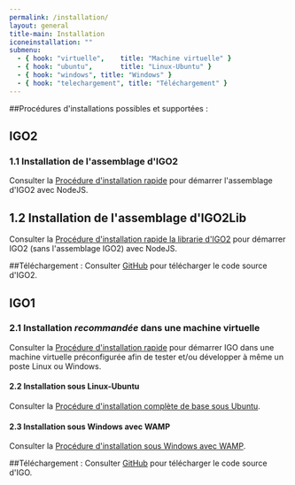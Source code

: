 ```yaml
---
permalink: /installation/
layout: general
title-main: Installation
iconeinstallation: ""
submenu:
  - { hook: "virtuelle",    title: "Machine virtuelle" }
  - { hook: "ubuntu",       title: "Linux-Ubuntu" }
  - { hook: "windows", title: "Windows" }
  - { hook: "telechargement", title: "Téléchargement" }
---
```


##Procédures d'installations possibles et supportées :


## IGO2

<a id="igo2"></a>
### 1.1 Installation de l'assemblage d'IGO2  [<span class="octicon octicon-link"></span>](#igo2)
Consulter la [Procédure d'installation rapide](https://github.com/infra-geo-ouverte/igo2#installation-et-d%C3%A9marrage)  pour démarrer l'assemblage d'IGO2 avec NodeJS.

## 1.2 Installation de l'assemblage d'IGO2Lib  [<span class="octicon octicon-link"></span>](#igo2)
Consulter la [Procédure d'installation rapide la librarie d'IGO2](https://github.com/infra-geo-ouverte/igo2-lib#installation)  pour démarrer IGO2 (sans l'assemblage IGO2) avec NodeJS.

<a id="telechargement"></a>
##Téléchargement : [<span class="octicon octicon-link"></span>](#telechargement)
Consulter [GitHub](https://github.com/infra-geo-ouverte/igo2) pour télécharger le code source d'IGO2.


## IGO1

<a id="virtuelle"></a>
### 2.1 Installation *recommandée* dans une machine virtuelle [<span class="octicon octicon-link"></span>](#virtuelle)
Consulter la [Procédure d'installation rapide](https://github.com/infra-geo-ouverte/igo#installation-et-démarrage-de-lenvironnement-de-développement)  pour démarrer IGO dans une machine virtuelle préconfigurée afin de tester et/ou développer à même un poste Linux ou Windows.

<a id="ubuntu"></a>
#### 2.2 Installation sous Linux-Ubuntu [<span class="octicon octicon-link"></span>](#ubuntu)
Consulter la [Procédure d'installation complète de base sous Ubuntu](https://github.com/infra-geo-ouverte/igo/blob/master/doc/installation/installation_linux_base.md).

<a id="windows"></a>
#### 2.3 Installation sous Windows avec WAMP [<span class="octicon octicon-link"></span>](#windows)
Consulter la [Procédure d'installation sous Windows avec WAMP](https://github.com/infra-geo-ouverte/igo/blob/master/doc/installation/InstallationDeveloppementIGOWindows.md).


<a id="telechargement"></a>
##Téléchargement : [<span class="octicon octicon-link"></span>](#telechargement)
Consulter [GitHub](https://github.com/infra-geo-ouverte/igo) pour télécharger le code source d'IGO.
